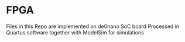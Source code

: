 # FPGA
Files in this Repo are implemented on de0nano SoC board
Processed in Quartus software together with ModelSim for simulations
